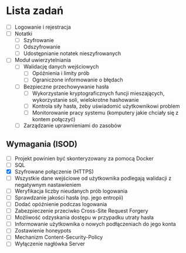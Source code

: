 # Lista zadań
- [ ] Logowanie i rejestracja
- [ ] Notatki 
  - [ ] Szyfrowanie
  - [ ] Odszyfrowanie
  - [ ] Udostępnianie notatek nieszyfrowanych
- [ ] Moduł uwierzytelniania 
  - [ ] Walidację danych wejściowych
    - [ ] Opóźnienia i limity prób
    - [ ] Ograniczone informowanie o błędach
  - [ ] Bezpieczne przechowywanie hasła
    - [ ] Wykorzystanie kryptograficznych funcji mieszających, wykorzystanie soli, wielokrotne hashowanie
    - [ ] Kontrola siły hasła, żeby uświadomić użytkownikowi problem
    - [ ] Monitorowanie pracy systemu (komputery jakie chciały się z kontem połączyć)
  - [ ] Zarządzanie uprawnieniami do zasobów
## Wymagania (ISOD)
  - [ ] Projekt powinien być skonteryzowany za pomocą Docker
  - [ ] SQL
  - [X] Szyfrowane połączenie (HTTPS)
  - [ ] Wszystkie dane wejściowe od użytkownika podlegają walidacji z negatywnym nastawieniem
  - [ ] Weryfikacja liczby nieudanych prób logowania
  - [ ] Sprawdzanie jakości hasła (np. jego entropii)
  - [ ] Dodać opóźnienie podczas logowania
  - [ ] Zabezpieczenie przeciwko Cross-Site Request Forgery
  - [ ] Możliwość odzyskania dostępu w przypadku utraty hasła
  - [ ] Informowanie użytkownika o nowych podłączeniach do jego konta
  - [ ] Zostawienie honeypots
  - [ ] Mechanizm Content-Security-Policy
  - [ ] Wyłączenie nagłówka Server
